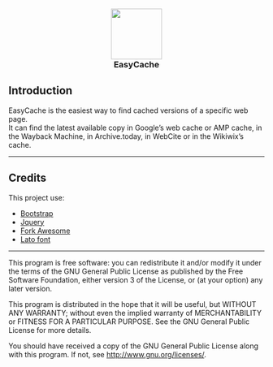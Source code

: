<div>
  <h3 align="center"><img src="https://raw.githubusercontent.com/gaetanlhf/EasyCache/main/img/favicon-96x96.png" width="100"/><br>EasyCache</h3>
</div>

## Introduction
EasyCache is the easiest way to find cached versions of a specific web page.  
It can find the latest available copy in Google’s web cache or AMP cache, in the Wayback Machine, in Archive.today, in WebCite or in the Wikiwix’s cache.

***

## Credits
This project use:  
- [Bootstrap](https://getbootstrap.com/)  
- [Jquery](https://jquery.com/)  
- [Fork Awesome](https://forkaweso.me/)  
- [Lato font](https://fonts.google.com/specimen/Lato)  

***

This program is free software: you can redistribute it and/or modify it under the terms of the GNU General Public License as published by the Free Software Foundation, either version 3 of the License, or (at your option) any later version.

This program is distributed in the hope that it will be useful, but WITHOUT ANY WARRANTY; without even the implied warranty of MERCHANTABILITY or FITNESS FOR A PARTICULAR PURPOSE. See the GNU General Public License for more details.

You should have received a copy of the GNU General Public License along with this program. If not, see http://www.gnu.org/licenses/.
